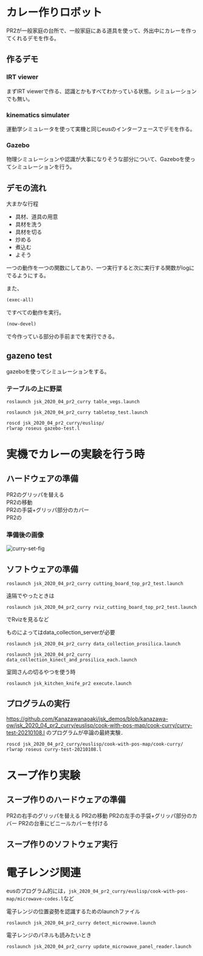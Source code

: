 # カレー作りロボット

PR2が一般家庭の台所で、一般家庭にある道具を使って、外出中にカレーを作ってくれるデモを作る。

## 作るデモ
### IRT viewer  
まずIRT viewerで作る、認識とかもすべてわかっている状態。シミュレーションでも無い。

###  kinematics simulater  
運動学シミュレータを使って実機と同じeusのインターフェースでデモを作る。

### Gazebo  
物理シミュレーションや認識が大事になりそうな部分について、Gazeboを使ってシミュレーションを行う。

## デモの流れ

大まかな行程  
- 具材、道具の用意
- 具材を洗う
- 具材を切る
- 炒める
- 煮込む
- よそう


一つの動作を一つの関数にしてあり、一つ実行すると次に実行する関数がlogにでるようにする。  

また、
```lisp
(exec-all)
```
ですべての動作を実行。
```lisp
(now-devel)
```
で今作っている部分の手前までを実行できる。  


## gazeno test
gazeboを使ってシミュレーションをする。

### テーブルの上に野菜

```
roslaunch jsk_2020_04_pr2_curry table_vegs.launch
```
```
roslaunch jsk_2020_04_pr2_curry tabletop_test.launch
```
```
roscd jsk_2020_04_pr2_curry/euslisp/
rlwrap roseus gazebo-test.l 
```

# 実機でカレーの実験を行う時

## ハードウェアの準備
PR2のグリッパを替える  
PR2の移動  
PR2の手袋+グリッパ部分のカバー  
PR2の

### 準備後の画像
![curry-set-fig](https://user-images.githubusercontent.com/38127823/130017774-810fc55c-3f29-400b-9c06-d36a4140f7ed.jpg)


## ソフトウェアの準備

```
roslaunch jsk_2020_04_pr2_curry cutting_board_top_pr2_test.launch 
```

遠隔でやったときは
```
roslaunch jsk_2020_04_pr2_curry rviz_cutting_board_top_pr2_test.launch 
```
でRvizを見るなど


ものによってはdata_collection_serverが必要
```
roslaunch jsk_2020_04_pr2_curry data_collection_prosilica.launch
```
```
roslaunch jsk_2020_04_pr2_curry data_collection_kinect_and_prosilica_each.launch
```


室岡さんの切るやつを使う時
```
roslaunch jsk_kitchen_knife_pr2 execute.launch
```

## プログラムの実行
https://github.com/Kanazawanaoaki/jsk_demos/blob/kanazawa-ow/jsk_2020_04_pr2_curry/euslisp/cook-with-pos-map/cook-curry/curry-test-20210108.l
のプログラムが卒論の最終実験．
```
roscd jsk_2020_04_pr2_curry/euslisp/cook-with-pos-map/cook-curry/
rlwrap roseus curry-test-20210108.l
```

# スープ作り実験

## スープ作りのハードウェアの準備
PR2の右手のグリッパを替える
PR2の移動
PR2の左手の手袋+グリッパ部分のカバー
PR2の台車にビニールカバーを付ける

## スープ作りのソフトウェア実行


# 電子レンジ関連


eusのプログラム的には，`jsk_2020_04_pr2_curry/euslisp/cook-with-pos-map/microwave-codes.l`など  

電子レンジの位置姿勢を認識するためのlaunchファイル
```
roslaunch jsk_2020_04_pr2_curry detect_microwave.launch 
```

電子レンジのパネルも読みたいとき
```
roslaunch jsk_2020_04_pr2_curry update_microwave_panel_reader.launch
```